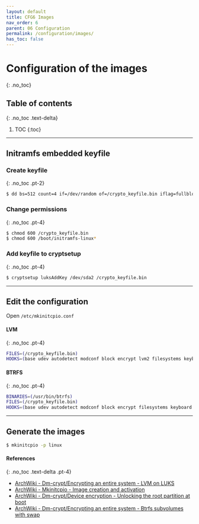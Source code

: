 ```yaml
---
layout: default
title: CFG6 Images
nav_order: 6
parent: 06 Configuration
permalink: /configuration/images/
has_toc: false
---
```


# Configuration of the images
{: .no_toc}

## Table of contents
{: .no_toc .text-delta}

1. TOC
{:toc}

---

## Initramfs embedded keyfile

### Create keyfile
{: .no_toc .pt-2}

```bash
$ dd bs=512 count=4 if=/dev/random of=/crypto_keyfile.bin iflag=fullblock
```

### Change permissions
{: .no_toc .pt-4}

```bash
$ chmod 600 /crypto_keyfile.bin
$ chmod 600 /boot/initramfs-linux*
```

### Add keyfile to cryptsetup
{: .no_toc .pt-4}

```bash
$ cryptsetup luksAddKey /dev/sda2 /crypto_keyfile.bin
```

---

## Edit the configuration

Open `/etc/mkinitcpio.conf`

#### LVM
{: .no_toc .pt-4}

```bash
FILES=(/crypto_keyfile.bin)
HOOKS=(base udev autodetect modconf block encrypt lvm2 filesystems keyboard keymap fsck)
```

#### BTRFS
{: .no_toc .pt-4}

```bash
BINARIES=(/usr/bin/btrfs)
FILES=(/crypto_keyfile.bin)
HOOKS=(base udev autodetect modconf block encrypt filesystems keyboard keymap fsck)
```

---

## Generate the images

```bash
$ mkinitcpio -p linux
```

#### References
{: .no_toc .text-delta .pt-4}

- [ArchWiki - Dm-crypt/Encrypting an entire system - LVM on LUKS](https://wiki.archlinux.org/index.php/Dm-crypt/Encrypting_an_entire_system#LVM_on_LUKS)
- [ArchWiki - Mkinitcpio - Image creation and activation](https://wiki.archlinux.org/index.php/Mkinitcpio#Image_creation_and_activation)
- [ArchWiki - Dm-crypt/Device encryption - Unlocking the root partition at boot](https://wiki.archlinux.org/index.php/Dm-crypt/Device_encryption#Unlocking_the_root_partition_at_boot)
- [ArchWiki - Dm-crypt/Encrypting an entire system - Btrfs subvolumes with swap](https://wiki.archlinux.org/index.php/Dm-crypt/Encrypting_an_entire_system#Btrfs_subvolumes_with_swap)
